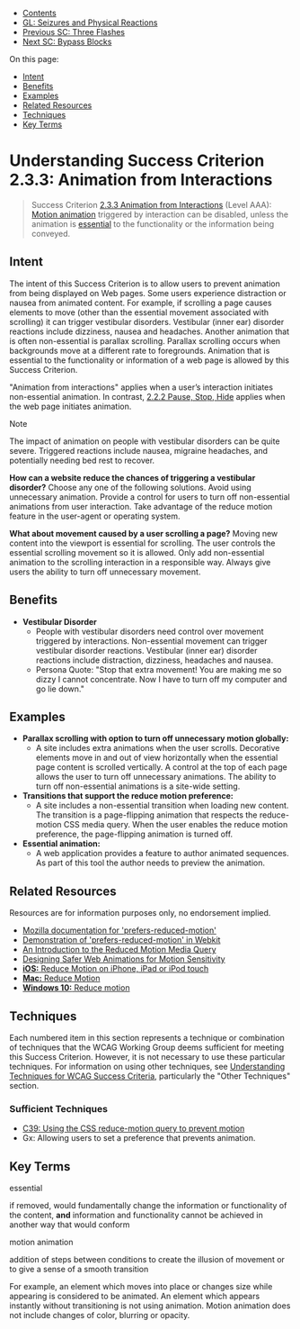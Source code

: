 -   [Contents](. "Table of Contents")
-   [GL: Seizures and Physical Reactions](seizures-and-physical-reactions)
-   [Previous SC: Three Flashes](three-flashes)
-   [Next SC: Bypass Blocks](bypass-blocks)

On this page:

-   [Intent](#intent)
-   [Benefits](#benefits)
-   [Examples](#examples)
-   [Related Resources](#resources)
-   [Techniques](#techniques)
-   [Key Terms](#key-terms)

Understanding Success Criterion 2.3.3: Animation from Interactions
==================================================================

> Success Criterion [2.3.3 Animation from Interactions](https://www.w3.org/TR/WCAG21/#animation-from-interactions) (Level AAA): [Motion animation](#dfn-motion-animation) triggered by interaction can be disabled, unless the animation is [essential](#dfn-essential) to the functionality or the information being conveyed.

Intent
------

The intent of this Success Criterion is to allow users to prevent animation from being displayed on Web pages. Some users experience distraction or nausea from animated content. For example, if scrolling a page causes elements to move (other than the essential movement associated with scrolling) it can trigger vestibular disorders. Vestibular (inner ear) disorder reactions include dizziness, nausea and headaches. Another animation that is often non-essential is parallax scrolling. Parallax scrolling occurs when backgrounds move at a different rate to foregrounds. Animation that is essential to the functionality or information of a web page is allowed by this Success Criterion.

"Animation from interactions" applies when a user’s interaction initiates non-essential animation. In contrast, [2.2.2 Pause, Stop, Hide](pause-stop-hide.html) applies when the web page initiates animation.

Note

The impact of animation on people with vestibular disorders can be quite severe. Triggered reactions include nausea, migraine headaches, and potentially needing bed rest to recover.

**How can a website reduce the chances of triggering a vestibular disorder?** Choose any one of the following solutions. Avoid using unnecessary animation. Provide a control for users to turn off non-essential animations from user interaction. Take advantage of the reduce motion feature in the user-agent or operating system.

**What about movement caused by a user scrolling a page?** Moving new content into the viewport is essential for scrolling. The user controls the essential scrolling movement so it is allowed. Only add non-essential animation to the scrolling interaction in a responsible way. Always give users the ability to turn off unnecessary movement.

Benefits
--------

-   **Vestibular Disorder**
    -   People with vestibular disorders need control over movement triggered by interactions. Non-essential movement can trigger vestibular disorder reactions. Vestibular (inner ear) disorder reactions include distraction, dizziness, headaches and nausea.
    -   Persona Quote: "Stop that extra movement! You are making me so dizzy I cannot concentrate. Now I have to turn off my computer and go lie down."

Examples
--------

-   **Parallax scrolling with option to turn off unnecessary motion globally:**
    -   A site includes extra animations when the user scrolls. Decorative elements move in and out of view horizontally when the essential page content is scrolled vertically. A control at the top of each page allows the user to turn off unnecessary animations. The ability to turn off non-essential animations is a site-wide setting.
-   **Transitions that support the reduce motion preference:**
    -   A site includes a non-essential transition when loading new content. The transition is a page-flipping animation that respects the reduce-motion CSS media query. When the user enables the reduce motion preference, the page-flipping animation is turned off.
-   **Essential animation:**
    -   A web application provides a feature to author animated sequences. As part of this tool the author needs to preview the animation.

Related Resources
-----------------

Resources are for information purposes only, no endorsement implied.

-   [Mozilla documentation for 'prefers-reduced-motion'](//developer.mozilla.org/en-US/docs/Web/CSS/@media/prefers-reduced-motion)
-   [Demonstration of 'prefers-reduced-motion' in Webkit](//webkit.org/blog-files/prefers-reduced-motion/prm.htm)
-   [An Introduction to the Reduced Motion Media Query](https://css-tricks.com/introduction-reduced-motion-media-query/)
-   [Designing Safer Web Animations for Motion Sensitivity](http://alistapart.com/article/designing-safer-web-animation-for-motion-sensitivity)
-   [**iOS:** Reduce Motion on iPhone, iPad or iPod touch](https://support.apple.com/en-gb/HT202655)
-   [**Mac:** Reduce Motion](https://apple.stackexchange.com/questions/253756/speed-up-mission-control-animations-in-macos-sierra)
-   [**Windows 10:** Reduce motion](//www.laptopmag.com/articles/disable-minimize-maximize-animations-windows-10)

Techniques
----------

Each numbered item in this section represents a technique or combination of techniques that the WCAG Working Group deems sufficient for meeting this Success Criterion. However, it is not necessary to use these particular techniques. For information on using other techniques, see [Understanding Techniques for WCAG Success Criteria](understanding-techniques), particularly the "Other Techniques" section.

### Sufficient Techniques

-   [C39: Using the CSS reduce-motion query to prevent motion](https://www.w3.org/WAI/WCAG21/Techniques/css/C39)
-   Gx: Allowing users to set a preference that prevents animation.

Key Terms
---------

essential

if removed, would fundamentally change the information or functionality of the content, **and** information and functionality cannot be achieved in another way that would conform

motion animation

addition of steps between conditions to create the illusion of movement or to give a sense of a smooth transition

For example, an element which moves into place or changes size while appearing is considered to be animated. An element which appears instantly without transitioning is not using animation. Motion animation does not include changes of color, blurring or opacity.
